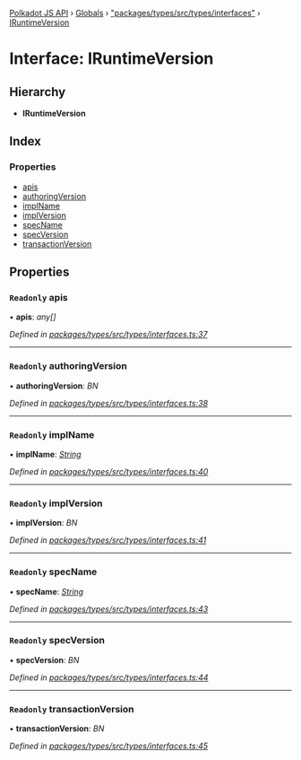 [Polkadot JS API](../README.md) › [Globals](../globals.md) › ["packages/types/src/types/interfaces"](../modules/_packages_types_src_types_interfaces_.md) › [IRuntimeVersion](_packages_types_src_types_interfaces_.iruntimeversion.md)

# Interface: IRuntimeVersion

## Hierarchy

* **IRuntimeVersion**

## Index

### Properties

* [apis](_packages_types_src_types_interfaces_.iruntimeversion.md#readonly-apis)
* [authoringVersion](_packages_types_src_types_interfaces_.iruntimeversion.md#readonly-authoringversion)
* [implName](_packages_types_src_types_interfaces_.iruntimeversion.md#readonly-implname)
* [implVersion](_packages_types_src_types_interfaces_.iruntimeversion.md#readonly-implversion)
* [specName](_packages_types_src_types_interfaces_.iruntimeversion.md#readonly-specname)
* [specVersion](_packages_types_src_types_interfaces_.iruntimeversion.md#readonly-specversion)
* [transactionVersion](_packages_types_src_types_interfaces_.iruntimeversion.md#readonly-transactionversion)

## Properties

### `Readonly` apis

• **apis**: *any[]*

*Defined in [packages/types/src/types/interfaces.ts:37](https://github.com/polkadot-js/api/blob/ad8ad42344/packages/types/src/types/interfaces.ts#L37)*

___

### `Readonly` authoringVersion

• **authoringVersion**: *BN*

*Defined in [packages/types/src/types/interfaces.ts:38](https://github.com/polkadot-js/api/blob/ad8ad42344/packages/types/src/types/interfaces.ts#L38)*

___

### `Readonly` implName

• **implName**: *[String](../classes/_packages_types_src_primitive_text_.text.md#static-string)*

*Defined in [packages/types/src/types/interfaces.ts:40](https://github.com/polkadot-js/api/blob/ad8ad42344/packages/types/src/types/interfaces.ts#L40)*

___

### `Readonly` implVersion

• **implVersion**: *BN*

*Defined in [packages/types/src/types/interfaces.ts:41](https://github.com/polkadot-js/api/blob/ad8ad42344/packages/types/src/types/interfaces.ts#L41)*

___

### `Readonly` specName

• **specName**: *[String](../classes/_packages_types_src_primitive_text_.text.md#static-string)*

*Defined in [packages/types/src/types/interfaces.ts:43](https://github.com/polkadot-js/api/blob/ad8ad42344/packages/types/src/types/interfaces.ts#L43)*

___

### `Readonly` specVersion

• **specVersion**: *BN*

*Defined in [packages/types/src/types/interfaces.ts:44](https://github.com/polkadot-js/api/blob/ad8ad42344/packages/types/src/types/interfaces.ts#L44)*

___

### `Readonly` transactionVersion

• **transactionVersion**: *BN*

*Defined in [packages/types/src/types/interfaces.ts:45](https://github.com/polkadot-js/api/blob/ad8ad42344/packages/types/src/types/interfaces.ts#L45)*

